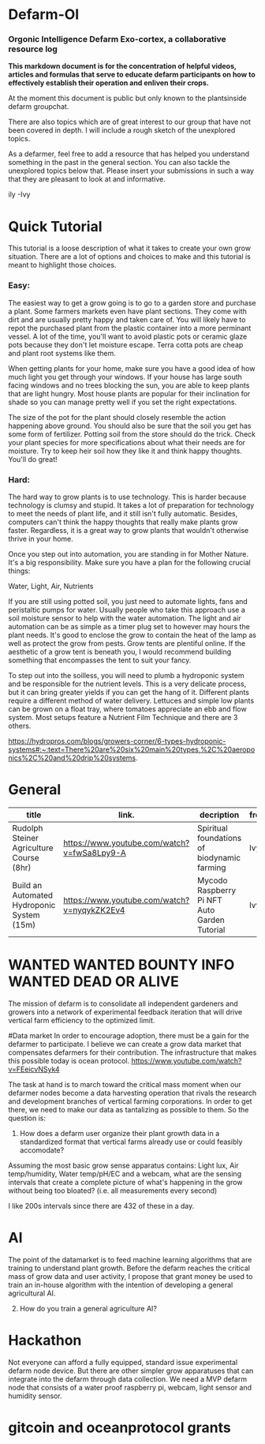 # Defarm-OI
### Orgonic Intelligence Defarm Exo-cortex, a collaborative resource log

**This markdown document is for the concentration of helpful videos, articles and formulas that serve to educate defarm participants on how to effectively establish their operation and enliven their crops.**

At the moment this document is public but only known to the plantsinside defarm groupchat.

There are also topics which are of great interest to our group that have not been covered in depth. I will include a rough sketch of the unexplored topics.

As a defarmer, feel free to add a resource that has helped you understand something in the past in the general section. You can also tackle the unexplored topics below that. Please insert your submissions in such a way that they are pleasant to look at and informative.

ily -Ivy

# Quick Tutorial

This tutorial is a loose description of what it takes to create your own grow situation. There are a lot of options and choices to make and this tutorial is meant to highlight those choices.

### Easy:

The easiest way to get a grow going is to go to a garden store and purchase a plant. Some farmers markets even have plant sections. They come with dirt and are usually pretty happy and taken care of. You will likely have to repot the purchased plant from the plastic container into a more perminant vessel. A lot of the time, you'll want to avoid plastic pots or ceramic glaze pots because they don't let moisture escape. Terra cotta pots are cheap and plant root systems like them.

When getting plants for your home, make sure you have a good idea of how much light you get through your windows. If your house has large south facing windows and no trees blocking the sun, you are able to keep plants that are light hungry. Most house plants are popular for their inclination for shade so you can manage pretty well if you set the right expectations. 

The size of the pot for the plant should closely resemble the action happening above ground. You should also be sure that the soil you get has some form of fertilizer. Potting soil from the store should do the trick. Check your plant species for more specifications about what their needs are for moisture. Try to keep heir soil how they like it and think happy thoughts. You'll do great!

### Hard:

The hard way to grow plants is to use technology. This is harder because technology is clumsy and stupid. It takes a lot of preparation for technology to meet the needs of plant life, and it still isn't fully automatic. Besides, computers can't think the happy thoughts that really make plants grow faster. Regardless, it is a great way to grow plants that wouldn't otherwise thrive in your home.

Once you step out into automation, you are standing in for Mother Nature. It's a big responsibility. Make sure you have a plan for the following crucial things:

Water, Light, Air, Nutrients

If you are still using potted soil, you just need to automate lights, fans and peristaltic pumps for water. Usually people who take this approach use a soil moisture sensor to help with the water automation. The light and air automation can be as simple as a timer plug set to however may hours the plant needs. It's good to enclose the grow to contain the heat of the lamp as well as protect the grow from pests. Grow tents are plentiful online. If the aesthetic of a grow tent is beneath you, I would recommend building something that encompasses the tent to suit your fancy.

To step out into the soilless, you will need to plumb a hydroponic system and be responsible for the nutrient levels. This is a very delicate process, but it can bring greater yields if you can get the hang of it. Different plants require a different method of water delivery. Lettuces and simple low plants can be grown on a float tray, where tomatoes appreciate an ebb and flow system. Most setups feature a Nutrient Film Technique and there are 3 others.

https://hydropros.com/blogs/growers-corner/6-types-hydroponic-systems#:~:text=There%20are%20six%20main%20types,%2C%20aeroponics%2C%20and%20drip%20systems.



# General

|title| link. | decription | from |
| ---| ---| --- | --- |
| Rudolph Steiner Agriculture Course (8hr) | https://www.youtube.com/watch?v=fwSa8Lpy9-A | Spiritual foundations of biodynamic farming | Ivy |
| Build an Automated Hydroponic System (15m) | https://www.youtube.com/watch?v=nyqykZK2Ev4 | Mycodo Raspberry Pi NFT Auto Garden Tutorial |Ivy | 

# WANTED WANTED BOUNTY INFO WANTED DEAD OR ALIVE

The mission of defarm is to consolidate all independent gardeners and growers into a network of experimental feedback iteration that will drive vertical farm efficiency to the optimized limit.

#Data market
In order to encourage adoption, there must be a gain for the defarmer to participate. I believe we can create a grow data market that compensates defarmers for their contribution. The infrastructure that makes this possible today is ocean protocol.
https://www.youtube.com/watch?v=FEeicvNSyk4

The task at hand is to march toward the critical mass moment when our defarmer nodes become a data harvesting operation that rivals the research and development branches of vertical farming corporations. In order to get there, we need to make our data as tantalizing as possible to them. So the question is:

1. How does a defarm user organize their plant growth data in a standardized format that vertical farms already use or could feasibly accomodate?

Assuming the most basic grow sense apparatus contains: Light lux, Air temp/humidity, Water temp/pH/EC and a webcam, what are the sensing intervals that create a complete picture of what's happening in the grow without being too bloated? (i.e. all measurements every second)

I like 200s intervals since there are 432 of these in a day.

# AI
The point of the datamarket is to feed machine learning algorithms that are training to understand plant growth. Before the defarm reaches the critical mass of grow data and user activity, I propose that grant money be used to train an in-house algorithm with the intention of developing a general agricultural AI.

2. How do you train a general agriculture AI?

# Hackathon
Not everyone can afford a fully equipped, standard issue experimental defarm node device. But there are other simpler grow apparatuses that can integrate into the defarm through data collection. We need a MVP defarm node that consists of a water proof raspberry pi, webcam, light sensor and humidity sensor.

# gitcoin and oceanprotocol grants
